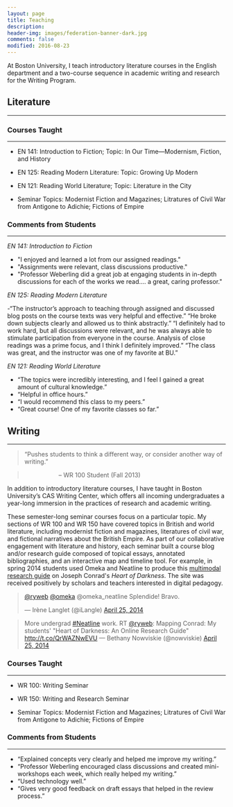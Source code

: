 ```yaml
---
layout: page
title: Teaching
description: 
header-img: images/federation-banner-dark.jpg
comments: false
modified: 2016-08-23
---
```


At Boston University, I teach introductory literature courses in the English department and a two-course sequence in academic writing and research for the Writing Program.

## Literature
-------

### Courses Taught
-----

- EN 141: Introduction to Fiction; Topic: In Our Time—Modernism, Fiction, and History
- EN 125: Reading Modern Literature: Topic: Growing Up Modern
- EN 121: Reading World Literature; Topic: Literature in the City

- Seminar Topics: Modernist Fiction and Magazines; Litratures of Civil War from Antigone to Adichie; Fictions of Empire

### Comments from Students
-----

*EN 141: Introduction to Fiction*

- "I enjoyed and learned a lot from our assigned readings."
- "Assignments were relevant, class discussions productive."
- "Professor Weberling did a great job at engaging students in in-depth discussions for each of the works we read.... a great, caring professor."

*EN 125: Reading Modern Literature*

-“The instructor’s approach to teaching through assigned and discussed blog posts on the course texts was very helpful and effective.”
“He broke down subjects clearly and allowed us to think abstractly.”
“I definitely had to work hard, but all discussions were relevant, and he was always able to stimulate participation from everyone in the course. Analysis of close readings was a prime focus, and I think I definitely improved.”
“The class was great, and the instructor was one of my favorite at BU.”

*EN 121: Reading World Literature*

- “The topics were incredibly interesting, and I feel I gained a great amount of cultural knowledge.”
- “Helpful in office hours.”
- “I would recommend this class to my peers.”
- “Great course! One of my favorite classes so far.”

## Writing
-----

> “Pushes students to think a different way, or consider another way of writing.”

> &nbsp; &nbsp; &nbsp; &nbsp; &nbsp; &nbsp; &nbsp; &nbsp; &nbsp; &nbsp; – WR 100 Student (Fall 2013)

In addition to introductory literature courses, I have taught in Boston University’s CAS Writing Center, which offers all incoming undergraduates a year-long immersion in the practices of research and academic writing.

These semester-long seminar courses focus on a particular topic. My sections of WR 100 and WR 150 have covered topics in British and world literature, including modernist fiction and magazines, literatures of civil war, and fictional narratives about the British Empire. As part of our collaborative engagement with literature and history, each seminar built a course blog and/or research guide composed of topical essays, annotated bibliographies, and an interactive map and timeline tool. For example, in spring 2014 students used Omeka and Neatline to produce this [multimodal research guide](http://ryanweberling.com/outpostsofempire/) on Joseph Conrad's *Heart of Darkness*. The site was received positively by scholars and teachers interested in digital pedagogy.

<blockquote class="twitter-tweet" lang="en"><a href="https://twitter.com/ryweb">@ryweb</a> <a href="https://twitter.com/omeka">@omeka</a> @omeka_neatline Splendide! Bravo.

— Irène Langlet (@iLangle) <a href="https://twitter.com/iLangle/status/459701324876369920">April 25, 2014</a></blockquote>
<script src="//platform.twitter.com/widgets.js" async="" charset="utf-8"></script>
<blockquote class="twitter-tweet" lang="en" data-conversation="none">More undergrad <a href="https://twitter.com/hashtag/Neatline?src=hash">#Neatline</a> work. RT <a href="https://twitter.com/ryweb">@ryweb</a>: Mapping Conrad: My students' "Heart of Darkness: An Online Research Guide" <a href="http://t.co/QrWAZNwEVU">http://t.co/QrWAZNwEVU</a> — Bethany Nowviskie (@nowviskie) <a href="https://twitter.com/nowviskie/status/459702450216509440">April 25, 2014</a></blockquote>
<script src="//platform.twitter.com/widgets.js" async="" charset="utf-8"></script>


### Courses Taught
-----

- WR 100: Writing Seminar
- WR 150: Writing and Research Seminar

- Seminar Topics: Modernist Fiction and Magazines; Litratures of Civil War from Antigone to Adichie; Fictions of Empire

### Comments from Students
-----

- “Explained concepts very clearly and helped me improve my writing.”
- “Professor Weberling encouraged class discussions and created mini-workshops each week, which really helped my writing.”
- “Used technology well.”
- “Gives very good feedback on draft essays that helped in the review process.”
